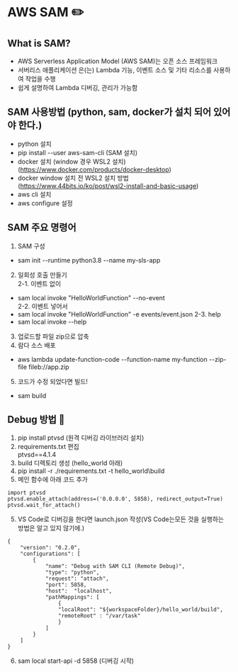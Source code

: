 # AWS SAM :pencil2:

## What is SAM?
- AWS Serverless Application Model (AWS SAM)는 오픈 소스 프레임워크
- 서버리스 애플리케이션 은(는) Lambda 기능, 이벤트 소스 및 기타 리소스를 사용하여 작업을 수행
- 쉽게 설명하여 Lambda 디버깅, 관리가 가능함 

## SAM 사용방법 (python, sam, docker가 설치 되어 있어야 한다.)
- python 설치
- pip install --user aws-sam-cli (SAM 설치)
- docker 설치 (window 경우 WSL2 설치)  (https://www.docker.com/products/docker-desktop)
- docker window 설치 전 WSL2 설치 방법 (https://www.44bits.io/ko/post/wsl2-install-and-basic-usage)
- aws cli 설치
- aws configure 설정
## SAM 주요 명령어
1. SAM 구성
- sam init --runtime python3.8 --name my-sls-app
2. 일회성 호출 만들기  
 2-1. 이벤트 없이
 - sam local invoke "HelloWorldFunction" --no-event  
 2-2. 이벤트 넣어서
 - sam local invoke "HelloWorldFunction" -e events/event.json
 2-3. help  
 - sam local invoke --help  
3. 업로드할 파일 zip으로 압축
4. 람다 소스 배포
- aws lambda update-function-code --function-name my-function --zip-file fileb://app.zip
5. 코드가 수정 되었다면 빌드!
-  sam build

## Debug 방법 :wrench:  
1. pip install ptvsd (원격 디버깅 라이브러리 설치)  
2. requirements.txt 편집  
ptvsd==4.1.4  
4. build 디렉토리 생성 (hello_world 아래)  
3. pip install -r ./requirements.txt -t hello_world\build  
4. 메인 함수에 아래 코드 추가  
```
import ptvsd
ptvsd.enable_attach(address=('0.0.0.0', 5858), redirect_output=True)
ptvsd.wait_for_attach()
```
5. VS Code로 디버깅을 한다면 launch.json 작성(VS Code는모든 것을 실행하는 방법은 알고 있지 않기에.)  
```
{
    "version": "0.2.0",
    "configurations": [
        {
            "name": "Debug with SAM CLI (Remote Debug)",
            "type": "python",
            "request": "attach",
            "port": 5858,
            "host":  "localhost",
            "pathMappings": [
                {
                "localRoot": "${workspaceFolder}/hello_world/build",
                "remoteRoot" : "/var/task"
                }
            ]
        }
    ]
}
```
6. sam local start-api -d 5858 (디버깅 시작)
